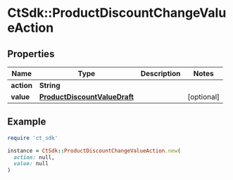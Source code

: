 # CtSdk::ProductDiscountChangeValueAction

## Properties

| Name | Type | Description | Notes |
| ---- | ---- | ----------- | ----- |
| **action** | **String** |  |  |
| **value** | [**ProductDiscountValueDraft**](ProductDiscountValueDraft.md) |  | [optional] |

## Example

```ruby
require 'ct_sdk'

instance = CtSdk::ProductDiscountChangeValueAction.new(
  action: null,
  value: null
)
```

